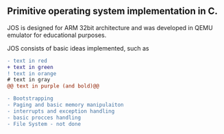 ## Primitive operating system implementation in C.

 JOS is designed for ARM 32bit architecture and was developed in QEMU emulator for educational purposes. 

JOS consists of basic ideas implemented, such as 

 ```diff
- text in red
+ text in green
! text in orange
# text in gray
@@ text in purple (and bold)@@

- Bootstrapping
- Paging and basic memory manipulaiton  
- interrupts and exception handling  
- basic procces handling  
- File System - not done  
